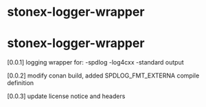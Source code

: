 # stonex-logger-wrapper
# stonex-logger-wrapper

[0.0.1]
logging wrapper for:
-spdlog
-log4cxx
-standard output

[0.0.2]
modify conan build, added SPDLOG_FMT_EXTERNA compile definition

[0.0.3]
update license notice and headers
